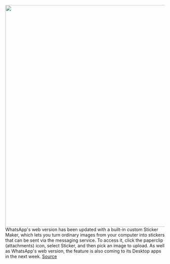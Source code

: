 <img src='https://cdn.vox-cdn.com/thumbor/TicnlMbFTAGxxu4n5faIOAlLQw8=/0x0:1619x1079/1200x800/filters:focal(924x414:1182x672)/cdn.vox-cdn.com/uploads/chorus_image/image/70186671/WhatsApp_Sticker_Tool_1.0.jpg' width='700px' /><br/>
WhatsApp's web version has been updated with a built-in custom Sticker Maker, which lets you turn ordinary images from your computer into stickers that can be sent via the messaging service. To access it, click the paperclip (attachments) icon, select Sticker, and then pick an image to upload. As well as WhatsApp's web version, the feature is also coming to its Desktop apps in the next week.
<a href='https://www.theverge.com/2021/11/24/22800242/whatsapp-web-native-sticker-maker-desktop'> Source <a/>